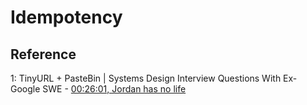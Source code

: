 # Idempotency

## Reference

1: TinyURL + PasteBin | Systems Design Interview Questions With Ex-Google SWE - [00:26:01, Jordan has no life](https://youtu.be/5V6Lam8GZo4?si=GPiJQDM_MlnhFlQq&t=1561)
